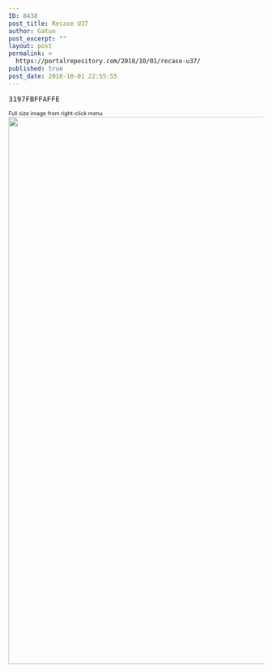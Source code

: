 ```yaml
---
ID: 8438
post_title: Recase U37
author: Gatun
post_excerpt: ""
layout: post
permalink: >
  https://portalrepository.com/2018/10/01/recase-u37/
published: true
post_date: 2018-10-01 22:55:55
---
```

<pre>3197FBFFAFFE</pre>
<span style="font-size: 8pt">Full size image from right-click menu</span><a href="https://portalrepository.com/wp-content/uploads/2018/10/20190109033721_1.jpg"><img src="https://portalrepository.com/wp-content/uploads/2018/10/20190109033721_1.jpg" alt="" width="1920" height="1080" class="alignleft size-full wp-image-10928" /></a>